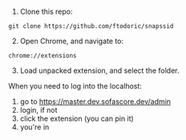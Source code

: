 1. Clone this repo:
```
git clone https://github.com/ftodoric/snapssid
```
2. Open Chrome, and navigate to:
```
chrome://extensions
```
3. Load unpacked extension, and select the folder.

When you need to log into the localhost:
1. go to https://master.dev.sofascore.dev/admin
2. login, if not
3. click the extension (you can pin it)
4. you're in
